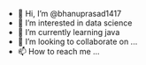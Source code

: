 - 👋 Hi, I’m @bhanuprasad1417
- 👀 I’m interested in data science
- 🌱 I’m currently learning java
- 💞️ I’m looking to collaborate on ...
- 📫 How to reach me ...

<!---
bhanuprasad1417/bhanuprasad1417 is a ✨ special ✨ repository because its `README.md` (this file) appears on your GitHub profile.
You can click the Preview link to take a look at your changes.
--->
